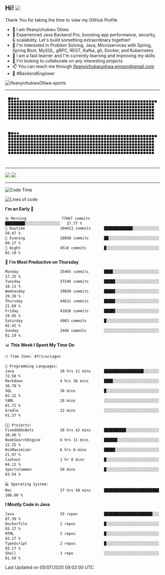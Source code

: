 <!-- BLOG-POST-LIST:START --><!-- BLOG-POST-LIST:END -->

## Hi! <img src="https://media.giphy.com/media/hvRJCLFzcasrR4ia7z/giphy.gif" width="4%"> 

Thank You for taking the time to view my GitHub Profile

- 👋 I am Ifeanyichukwu Otiwa
- 🚀 Experienced Java Backend Pro, boosting app performance, security, & scalability. Let's build something extraordinary together!
- 👀 I'm interested in Problem Solving, Java, Microservices with Spring, Spring Boot, MySQL, gRPC, REST, Kafka, git, Docker, and Kubernetes
- 🌱 I am a fast learner and I'm currently learning and improving my skills
- 💞️ I'm looking to collaborate on any interesting projects
- 📫 You can reach me through ifeanyichukwuotiwa.winson@gmail.com
- 🚀 #BackendEngineer

<p align="left" marginTop="10px"> <img src="https://komarev.com/ghpvc/?username=ifeanyichukwuOtiwa-sports&label=Profile%20views&color=0e75b6&style=for-the-badge" alt="ifeanyichukwuOtiwa-sports" /> </p>

***

<!--🐍📈SNAKEGRAPH / 🌐WEBSITE: https://github.com/Platane/snk -->
![github contribution grid snake animation](https://raw.githubusercontent.com/ifeanyichukwuOtiwa-sports/ifeanyichukwuOtiwa-sports/output/github-contribution-grid-snake-dark.svg#gh-dark-mode-only)![github contribution grid snake animation](https://raw.githubusercontent.com/ifeanyichukwuOtiwa-sports/ifeanyichukwuOtiwa-sports/output/github-contribution-grid-snake.svg#gh-light-mode-only)

***

<p float="left">
  <img float="left" src="https://github-readme-stats.vercel.app/api?username=ifeanyichukwuOtiwa-sports&count_private=true&include_all_commits=true&theme=react&show_icons=true" />
  <img float="right" src="https://github-readme-stats.vercel.app/api/top-langs/?username=ifeanyichukwuOtiwa-sports&layout=compact&show_icons=true&theme=react" /> 
</p>

***



<!--START_SECTION:waka-->
![Code Time](http://img.shields.io/badge/Code%20Time-3%2C920%20hrs%2015%20mins-blue)

![Lines of code](https://img.shields.io/badge/From%20Hello%20World%20I%27ve%20Written-56.1%20million%20lines%20of%20code-blue)

**I'm an Early 🐤** 

```text
🌞 Morning                77667 commits       █████████░░░░░░░░░░░░░░░░   37.77 % 
🌆 Daytime                104611 commits      █████████████░░░░░░░░░░░░   50.87 % 
🌃 Evening                18850 commits       ██░░░░░░░░░░░░░░░░░░░░░░░   09.17 % 
🌙 Night                  4510 commits        █░░░░░░░░░░░░░░░░░░░░░░░░   02.19 % 
```
📅 **I'm Most Productive on Thursday** 

```text
Monday                   35465 commits       ████░░░░░░░░░░░░░░░░░░░░░   17.25 % 
Tuesday                  37246 commits       █████░░░░░░░░░░░░░░░░░░░░   18.11 % 
Wednesday                39859 commits       █████░░░░░░░░░░░░░░░░░░░░   19.38 % 
Thursday                 44611 commits       █████░░░░░░░░░░░░░░░░░░░░   21.69 % 
Friday                   41026 commits       █████░░░░░░░░░░░░░░░░░░░░   19.95 % 
Saturday                 4983 commits        █░░░░░░░░░░░░░░░░░░░░░░░░   02.42 % 
Sunday                   2448 commits        ░░░░░░░░░░░░░░░░░░░░░░░░░   01.19 % 
```


📊 **This Week I Spent My Time On** 

```text
🕑︎ Time Zone: Africa/Lagos

💬 Programming Languages: 
Java                     20 hrs 11 mins      ██████████████████░░░░░░░   72.58 % 
Markdown                 4 hrs 38 mins       ████░░░░░░░░░░░░░░░░░░░░░   16.70 % 
SQL                      38 mins             █░░░░░░░░░░░░░░░░░░░░░░░░   02.32 % 
YAML                     28 mins             ░░░░░░░░░░░░░░░░░░░░░░░░░   01.72 % 
Gradle                   22 mins             ░░░░░░░░░░░░░░░░░░░░░░░░░   01.37 % 

🐱‍💻 Projects: 
FixedOddsBets            10 hrs 42 mins      ██████████░░░░░░░░░░░░░░░   38.49 % 
BookSearchEngine         6 hrs 11 mins       ██████░░░░░░░░░░░░░░░░░░░   22.25 % 
WinMaximizer             6 hrs 6 mins        █████░░░░░░░░░░░░░░░░░░░░   21.97 % 
Cashout                  1 hr 8 mins         █░░░░░░░░░░░░░░░░░░░░░░░░   04.13 % 
SportsCommon             58 mins             █░░░░░░░░░░░░░░░░░░░░░░░░   03.54 % 

💻 Operating System: 
Mac                      27 hrs 48 mins      █████████████████████████   100.00 % 
```

**I Mostly Code in Java** 

```text
Java                     55 repos            ██████████████████████░░░   87.30 % 
Dockerfile               2 repos             █░░░░░░░░░░░░░░░░░░░░░░░░   03.17 % 
HTML                     2 repos             █░░░░░░░░░░░░░░░░░░░░░░░░   03.17 % 
TypeScript               2 repos             █░░░░░░░░░░░░░░░░░░░░░░░░   03.17 % 
Shell                    1 repo              ░░░░░░░░░░░░░░░░░░░░░░░░░   01.59 % 
```




 Last Updated on 05/07/2025 09:02:00 UTC
<!--END_SECTION:waka-->

<!--
<p align="center">
![trophy](https://github-profile-trophy.vercel.app/?username=ifeanyichukwuOtiwa-sports&theme=onedark) (https://github.com/ryo-ma/github-profile-trophy)
</p>
-->

<!---
ifeanyi-otiwa/ifeanyi-otiwa is a ✨ special ✨ repository because its `README.md` (this file) appears on your GitHub profile.
You can click the Preview link to take a look at your changes.
--->
